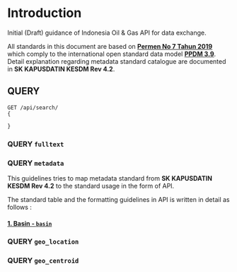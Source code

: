 # Introduction
Initial (Draft) guidance of Indonesia Oil &amp; Gas API for data exchange.

All standards in this document are based on [**Permen No 7 Tahun 2019**](https://jdih.esdm.go.id/peraturan/Permen%20ESDM%20Nomor%207%20Tahun%202019.pdf) which comply to the international open standard data model [**PPDM 3.9**](https://docs.ppdm.org/). Detail explanation regarding metadata standard catalogue are documented in **SK KAPUSDATIN KESDM Rev 4.2**.



## QUERY
```
GET /api/search/
{

}

```

### QUERY `fulltext`

### QUERY `metadata`
This guidelines tries to map metadata standard from **SK KAPUSDATIN KESDM Rev 4.2** to the standard usage in the form of API.

The standard table and the formatting guidelines in API is written in detail as follows :
#### [1. Basin - `basin`](basin.md)

### QUERY `geo_location`

### QUERY `geo_centroid`
